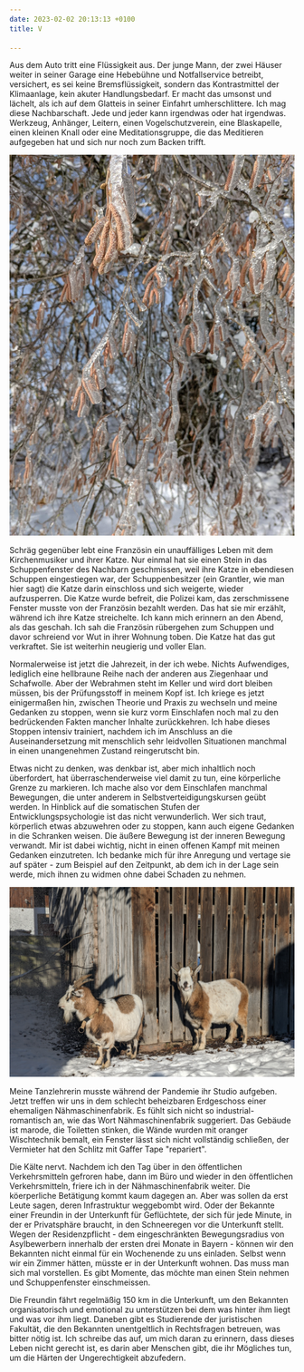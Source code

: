 ```yaml
---
date: 2023-02-02 20:13:13 +0100
title: V

---
```

Aus dem Auto tritt eine Flüssigkeit aus. Der junge Mann, der zwei Häuser weiter in seiner Garage eine Hebebühne und Notfallservice betreibt, versichert, es sei keine Bremsflüssigkeit, sondern das Kontrastmittel der Klimaanlage, kein akuter Handlungsbedarf. Er macht das umsonst und lächelt, als ich auf dem Glatteis in seiner Einfahrt umherschlittere. Ich mag diese Nachbarschaft. Jede und jeder kann irgendwas oder hat irgendwas. Werkzeug, Anhänger, Leitern, einen Vogelschutzverein, eine Blaskapelle, einen kleinen Knall oder eine Meditationsgruppe, die das Meditieren aufgegeben hat und sich nur noch zum Backen trifft.

![](/uploads/haselnuss-winter.jpg)

Schräg gegenüber lebt eine Französin ein unauffälliges Leben mit dem Kirchenmusiker und ihrer Katze. Nur einmal hat sie einen Stein in das Schuppenfenster des Nachbarn geschmissen, weil ihre Katze in ebendiesen Schuppen eingestiegen war, der Schuppenbesitzer (ein Grantler, wie man hier sagt) die Katze darin einschloss und sich weigerte, wieder aufzusperren. Die Katze wurde befreit, die Polizei kam, das zerschmissene Fenster musste von der Französin bezahlt werden. Das hat sie mir erzählt, während ich ihre Katze streichelte. Ich kann mich erinnern an den Abend, als das geschah. Ich sah die Französin rübergehen zum Schuppen und davor schreiend vor Wut in ihrer Wohnung toben. Die Katze hat das gut verkraftet. Sie ist weiterhin neugierig und voller Elan.

Normalerweise ist jetzt die Jahrezeit, in der ich webe. Nichts Aufwendiges, lediglich eine hellbraune Reihe nach der anderen aus Ziegenhaar und Schafwolle. Aber der Webrahmen steht im Keller und wird dort bleiben müssen, bis der Prüfungsstoff in meinem Kopf ist. Ich kriege es jetzt einigermaßen hin, zwischen Theorie und Praxis zu wechseln und meine Gedanken zu stoppen, wenn sie kurz vorm Einschlafen noch mal zu den bedrückenden Fakten mancher Inhalte zurückkehren. Ich habe dieses Stoppen intensiv trainiert, nachdem ich im Anschluss an die Auseinandersetzung mit menschlich sehr leidvollen Situationen manchmal in einen unangenehmen Zustand reingerutscht bin.

Etwas nicht zu denken, was denkbar ist, aber mich inhaltlich noch überfordert, hat überraschenderweise viel damit zu tun, eine körperliche Grenze zu markieren. Ich mache also vor dem Einschlafen manchmal Bewegungen, die unter anderem in Selbstverteidigungskursen geübt werden. In Hinblick auf die somatischen Stufen der Entwicklungspsychologie ist das nicht verwunderlich. Wer sich traut, körperlich etwas abzuwehren oder zu stoppen, kann auch eigene Gedanken in die Schranken weisen. Die äußere Bewegung ist der inneren Bewegung verwandt. Mir ist dabei wichtig, nicht in einen offenen Kampf mit meinen Gedanken einzutreten. Ich bedanke mich für ihre Anregung und vertage sie auf später - zum Beispiel auf den Zeitpunkt, ab dem ich in der Lage sein werde, mich ihnen zu widmen ohne dabei Schaden zu nehmen.

![](/uploads/ziegen-winter.jpg)

Meine Tanzlehrerin musste während der Pandemie ihr Studio aufgeben. Jetzt treffen wir uns in dem schlecht beheizbaren Erdgeschoss einer ehemaligen Nähmaschinenfabrik. Es fühlt sich nicht so industrial-romantisch an, wie das Wort Nähmaschinenfabrik suggeriert. Das Gebäude ist marode, die Toiletten stinken, die Wände wurden mit oranger Wischtechnik bemalt, ein Fenster lässt sich nicht vollständig schließen, der Vermieter hat den Schlitz mit Gaffer Tape "repariert".

Die Kälte nervt. Nachdem ich den Tag über in den öffentlichen Verkehrsmitteln gefroren habe, dann im Büro und wieder in den öffentlichen Verkehrsmitteln, friere ich in der Nähmaschinenfabrik weiter. Die köerperliche Betätigung kommt kaum dagegen an. Aber was sollen da erst Leute sagen, deren Infrastruktur weggebombt wird. Oder der Bekannte einer Freundin in der Unterkunft für Geflüchtete, der sich für jede Minute, in der er Privatsphäre braucht, in den Schneeregen vor die Unterkunft stellt. Wegen der Residenzpflicht - dem eingeschränkten Bewegungsradius von Asylbewerbern innerhalb der ersten drei Monate in Bayern - können wir den Bekannten nicht einmal für ein Wochenende zu uns einladen. Selbst wenn wir ein Zimmer hätten, müsste er in der Unterkunft wohnen. Das muss man sich mal vorstellen. Es gibt Momente, das möchte man einen Stein nehmen und Schuppenfenster einschmeissen.

Die Freundin fährt regelmäßig 150 km in die Unterkunft, um den Bekannten organisatorisch und emotional zu unterstützen bei dem was hinter ihm liegt und was vor ihm liegt. Daneben gibt es Studierende der juristischen Fakultät, die den Bekannten unentgeltlich in Rechtsfragen betreuen, was bitter nötig ist. Ich schreibe das auf, um mich daran zu erinnern, dass dieses Leben nicht gerecht ist, es darin aber Menschen gibt, die ihr Mögliches tun, um die Härten der Ungerechtigkeit abzufedern.